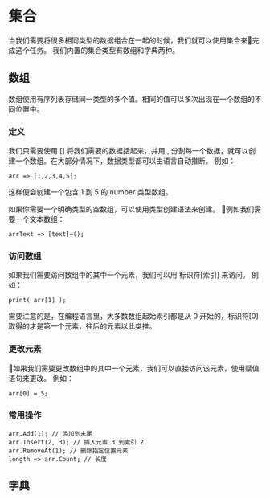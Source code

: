 # 集合
当我们需要将很多相同类型的数据组合在一起的时候，我们就可以使用集合来完成这个任务。
我们内置的集合类型有数组和字典两种。
## 数组
数组使用有序列表存储同一类型的多个值。相同的值可以多次出现在一个数组的不同位置中。
### 定义
我们只需要使用 [] 将我们需要的数据括起来，并用 , 分割每一个数据，就可以创建一个数组。在大部分情况下，数据类型都可以由语言自动推断。
例如：

    arr => [1,2,3,4,5];

这样便会创建一个包含 1 到 5 的 number 类型数组。

如果你需要一个明确类型的空数组，可以使用类型创建语法来创建。
例如我们需要一个文本数组：

    arrText => [text]~();

### 访问数组
如果我们需要访问数组中的其中一个元素，我们可以用 标识符[索引] 来访问。
例如：

    print( arr[1] );

需要注意的是，在编程语言里，大多数数组起始索引都是从 0 开始的，标识符[0] 取得的才是第一个元素，往后的元素以此类推。
### 更改元素
如果我们需要更改数组中的其中一个元素，我们可以直接访问该元素，使用赋值语句来更改。
例如：

    arr[0] = 5;
    
### 常用操作
    
    arr.Add(1); // 添加到末尾
    arr.Insert(2, 3); // 插入元素 3 到索引 2
    arr.RemoveAt(1); // 删除指定位置元素
    length => arr.Count; // 长度

## 字典
